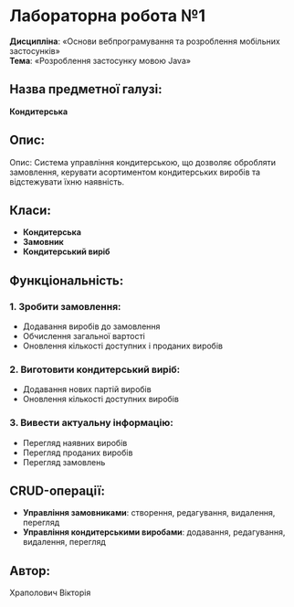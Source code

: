 # Лабораторна робота №1
**Дисципліна**: «Основи вебпрограмування та розроблення мобільних застосунків»  
**Тема**: «Розроблення застосунку мовою Java»

## Назва предметної галузі:
**Кондитерська**

## Опис:
Опис: Система управління кондитерською, що дозволяє обробляти замовлення, керувати асортиментом кондитерських виробів та відстежувати їхню наявність. 

## Класи:
- **Кондитерська**
- **Замовник**
- **Кондитерський виріб**

## Функціональність:

### 1. Зробити замовлення:
- Додавання виробів до замовлення
- Обчислення загальної вартості
- Оновлення кількості доступних і проданих виробів

### 2. Виготовити кондитерський виріб:
- Додавання нових партій виробів
- Оновлення кількості доступних виробів

### 3. Вивести актуальну інформацію:
- Перегляд наявних виробів
- Перегляд проданих виробів
- Перегляд замовлень

## CRUD-операції:
- **Управління замовниками**: створення, редагування, видалення, перегляд
- **Управління кондитерськими виробами**: додавання, редагування, видалення, перегляд

## Автор:
Храполович Вікторія
